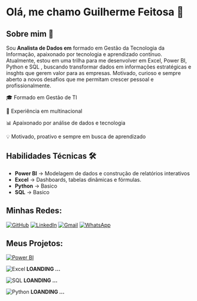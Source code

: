 # Olá, me chamo Guilherme Feitosa 👋

## Sobre mim 🚀
Sou **Analista de Dados em** formado em Gestão da Tecnologia da Informação, apaixonado por tecnologia e aprendizado contínuo.
Atualmente, estou em uma trilha para me desenvolver em Excel, Power BI, Python e SQL , buscando transformar dados em informações estratégicas e insghts que gerem valor para as empresas.
Motivado, curioso e sempre aberto a novos desafios que me permitam crescer pessoal e profissionalmente.

🎓 Formado em Gestão de TI

💼 Experiência em multinacional

📊 Apaixonado por análise de dados e tecnologia

💡 Motivado, proativo e sempre em busca de aprendizado

## Habilidades Técnicas 🛠️
- **Power BI** → Modelagem de dados e construção de relatórios interativos
- **Excel** → Dashboards, tabelas dinâmicas e fórmulas.
- **Python** → Basico
- **SQL** → Basico

## Minhas Redes:
[![GitHub](https://img.shields.io/badge/-GitHub-000000?style=for-the-badge&logo=github&logoColor=white)](https://github.com/GuilhermeFeitosaDev/)  [![LinkedIn](https://img.shields.io/badge/LinkedIn-0000FF?style=for-the-badge&logo=linkedin&logoColor=white)](https://www.linkedin.com/in/guilhermealvesfeitosati/) [![Gmail](https://img.shields.io/badge/-Gmail-D14836?style=for-the-badge&logo=gmail&logoColor=white)](Guilhermehealfeitosa35@gmail.com)
[![WhatsApp](https://img.shields.io/badge/WhatsApp-25D366?style=for-the-badge&logo=whatsapp&logoColor=white)](https://wa.me/5511999999999?text=Olá%2C%20vim%20pelo%20seu%20portfólio!)


## Meus Projetos:
[![Power BI](https://img.shields.io/badge/-Power%20BI-F2C811?style=for-the-badge&logo=power-bi&logoColor=white)](https://sites.google.com/view/portflio-guilherme-feitosa/in%C3%ADcio)

![Excel](https://img.shields.io/badge/-Excel-217346?style=for-the-badge&logo=microsoft-excel&logoColor=white) **LOANDING ...**

![SQL](https://img.shields.io/badge/-SQL-007ACC?style=for-the-badge&logo=sql&logoColor=white) **LOANDING ...**

![Python](https://img.shields.io/badge/-Python-3776AB?style=for-the-badge&logo=python&logoColor=white) **LOANDING ...**


